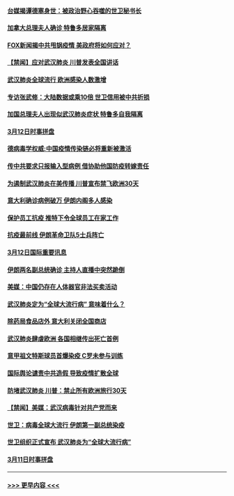 #### [台媒揭谭德塞身世：被政治野心吞噬的世卫秘书长](../pages/prog202/a102798536.md?t=03131331) 
#### [加拿大总理夫人确诊 特鲁多居家隔离](../pages/prog202/a102798517.md?t=03131331) 
#### [FOX新闻揭中共甩锅疫情 美政府将如何应对？](../pages/prog202/a102798399.md?t=03131331) 
#### [【禁闻】应对武汉肺炎 川普发表全国讲话](../pages/prog202/a102798327.md?t=03131331) 
#### [武汉肺炎全球流行 欧洲感染人数激增](../pages/prog202/a102798382.md?t=03131331) 
#### [专访张武修：大陆数据或乘10倍 世卫信用被中共折损](../pages/prog202/a102798376.md?t=03131331) 
#### [加国总理夫人出现似武汉肺炎症状 特鲁多自我隔离](../pages/prog202/a102798326.md?t=03131331) 
#### [3月12日时事拼盘](../pages/prog202/a102798314.md?t=03131331) 
#### [德病毒学权威:中国疫情传染链必将重新被激活](../pages/prog202/a102798303.md?t=03131331) 
#### [传中共要求只报输入型病例  借协助他国防疫转嫁责任](../pages/prog202/a102798279.md?t=03131331) 
#### [为遏制武汉肺炎在美传播 川普宣布禁飞欧洲30天](../pages/prog202/a102798249.md?t=03131331) 
#### [意大利确诊病例破万 伊朗内阁多人感染](../pages/prog202/a102798155.md?t=03131331) 
#### [保护员工抗疫 推特下令全球员工在家工作](../pages/prog202/a102798053.md?t=03131331) 
#### [抗疫最前线 伊朗革命卫队5士兵阵亡](../pages/prog202/a102798033.md?t=03131331) 
#### [3月12日国际重要讯息](../pages/prog202/a102797939.md?t=03131331) 
#### [伊朗两名副总统确诊 主持人直播中突然跪倒](../pages/prog202/a102797898.md?t=03131331) 
#### [美媒：中国仍存在人体器官非法买卖活动](../pages/prog202/a102797745.md?t=03131331) 
#### [武汉肺炎定为“全球大流行病” 意味着什么？](../pages/prog202/a102797736.md?t=03131331) 
#### [除药局食品店外 意大利关闭全国商店](../pages/prog202/a102797725.md?t=03131331) 
#### [武汉肺炎肆虐欧洲 各国相继传出死亡首例](../pages/prog202/a102797718.md?t=03131331) 
#### [意甲祖文特斯球员首爆染疫 C罗未参与训练](../pages/prog202/a102797708.md?t=03131331) 
#### [国际舆论谴责中共造假 导致疫情扩散全球](../pages/prog202/a102797692.md?t=03131331) 
#### [防堵武汉肺炎 川普：禁止所有欧洲旅行30天](../pages/prog202/a102797681.md?t=03131331) 
#### [【禁闻】美媒：武汉病毒针对共产党而来](../pages/prog202/a102797618.md?t=03131331) 
#### [世卫：病毒全球大流行 伊朗第一副总统染疫](../pages/prog202/a102797579.md?t=03131331) 
#### [世卫组织正式宣布 武汉肺炎为“全球大流行病”](../pages/prog202/a102797475.md?t=03131331) 
#### [3月11日时事拼盘](../pages/prog202/a102797476.md?t=03131331) 

----
#### [ >>> 更早内容 <<< ](../indexes/prog202-earlier.md)
